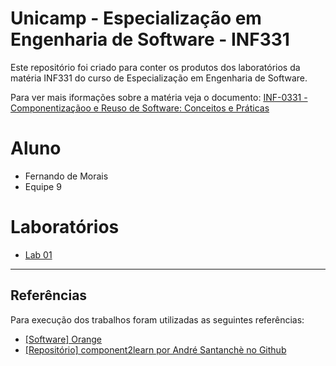 # Unicamp - Especialização em Engenharia de Software - INF331

Este repositório foi criado para conter os produtos dos laboratórios da matéria INF331 do curso de Especialização em Engenharia de Software.

Para ver mais iformações sobre a matéria veja o documento:
[INF-0331 - Componentizaçãoo e Reuso de Software: Conceitos e Práticas](https://ic.unicamp.br/wp-content/uploads/2019/10/INF-0331-Componentiza%C3%A7%C3%A3o-e-Reuso-de-Software-Conceitos-e-Pr%C3%A1ticas.pdf)

# Aluno

- Fernando de Morais
- Equipe 9

# Laboratórios

- [Lab 01](lab01/)

---

## Referências

Para execução dos trabalhos foram utilizadas as seguintes referências:

- [[Software] Orange](https://orange.biolab.si/)
- [[Repositório] component2learn por André Santanchè no Github](https://github.com/santanche/component2learn)
